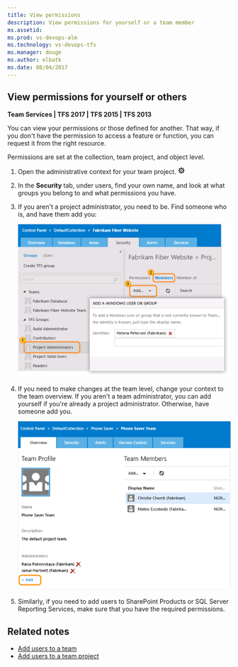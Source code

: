 ```yaml
---
title: View permissions  
description: View permissions for yourself or a team member 
ms.assetid:  
ms.prod: vs-devops-alm
ms.technology: vs-devops-tfs
ms.manager: douge
ms.author: elbatk
ms.date: 08/04/2017
---
```



## View permissions for yourself or others  

**Team Services | TFS 2017 | TFS 2015 | TFS 2013** 

<!--- TO BE COMPLETED 

* Show how to view permissions at the team project level
* Indicate how to view permissions at the object and collection level
* Provide links to other salient topics   
* 
* ---> 

You can view your permissions or those defined for another. That way, if you don't have the permission to access a feature or function, you can request it from the right resource. 

Permissions are set at the collection, team project, and object level. 

1.  Open the administrative context for your team project. ![Settings icon](../_img/icons/admin-gear-icon.png)

2.  In the **Security** tab, under users, find your own name,
and look at what groups you belong to and what permissions you have.

3.  If you aren't a project administrator, you need to be. Find someone who is, and have them add you:

    ![You can add more than one person at a time](../setup-admin/_img/add-users-team-project/add-user.png)

4.  If you need to make changes at the team level, change your context to the team overview.
If you aren't a team administrator, you can add yourself if you're already a project administrator. Otherwise, have someone add you.

    ![Team administrators do not have to be team members](../setup-admin/_img/add-administrator-tfs/add-team-administrator.png)

5.  Similarly, if you need to add users to SharePoint Products or SQL Server Reporting Services,
make sure that you have the required permissions.

## Related notes

- [Add users to a team](../work/scale/multiple-teams.md)  
- [Add users to a team project](../setup-admin/add-users.md)

